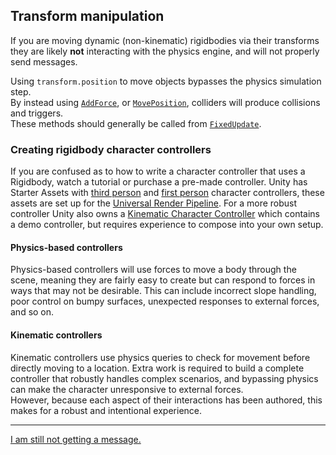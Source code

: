 ## Transform manipulation
If you are moving dynamic (non-kinematic) rigidbodies via their transforms they are likely **not** interacting with the physics engine, and will not properly send messages.

Using `transform.position` to move objects bypasses the physics simulation step.  
By instead using [`AddForce`](https://docs.unity3d.com/ScriptReference/Rigidbody.AddForce.html), or [`MovePosition`](https://docs.unity3d.com/ScriptReference/Rigidbody.MovePosition.html), colliders will produce collisions and triggers.  
These methods should generally be called from [`FixedUpdate`](https://docs.unity3d.com/ScriptReference/MonoBehaviour.FixedUpdate.html).

### Creating rigidbody character controllers
If you are confused as to how to write a character controller that uses a Rigidbody, watch a tutorial or purchase a pre-made controller. Unity has Starter Assets with [third person](https://assetstore.unity.com/packages/essentials/starter-assets-third-person-character-controller-urp-196526) and [first person](https://assetstore.unity.com/packages/essentials/starter-assets-first-person-character-controller-urp-196525) character controllers, these assets are set up for the [Universal Render Pipeline](https://docs.unity3d.com/Packages/com.unity.render-pipelines.universal@latest/). For a more robust controller Unity also owns a [Kinematic Character Controller](https://assetstore.unity.com/packages/tools/physics/kinematic-character-controller-99131) which contains a demo controller, but requires experience to compose into your own setup.

#### Physics-based controllers
Physics-based controllers will use forces to move a body through the scene, meaning they are fairly easy to create but can respond to forces in ways that may not be desirable. This can include incorrect slope handling, poor control on bumpy surfaces, unexpected responses to external forces, and so on. 
#### Kinematic controllers
Kinematic controllers use physics queries to check for movement before directly moving to a location. Extra work is required to build a complete controller that robustly handles complex scenarios, and bypassing physics can make the character unresponsive to external forces.  
However, because each aspect of their interactions has been authored, this makes for a robust and intentional experience.

---  

[I am still not getting a message.](7%203D%20Continuous%20Detection.md)